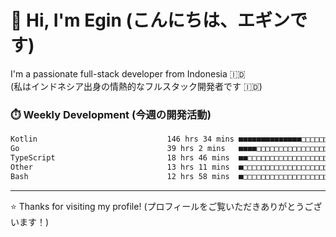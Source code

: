 # 👋 Hi, I'm Egin (こんにちは、エギンです)

I'm a passionate full-stack developer from Indonesia 🇮🇩  
(私はインドネシア出身の情熱的なフルスタック開発者です 🇮🇩)

### ⏱️ Weekly Development (今週の開発活動)

<!--START_SECTION:waka-->

```txt
Kotlin                             146 hrs 34 mins ■■■■■■■■■■■■■■□□□□□□□□□□□   54.73 %
Go                                 39 hrs 2 mins   ■■■■□□□□□□□□□□□□□□□□□□□□□   14.58 %
TypeScript                         18 hrs 46 mins  ■■□□□□□□□□□□□□□□□□□□□□□□□   07.01 %
Other                              13 hrs 11 mins  ■□□□□□□□□□□□□□□□□□□□□□□□□   04.93 %
Bash                               12 hrs 58 mins  ■□□□□□□□□□□□□□□□□□□□□□□□□   04.84 %
```

<!--END_SECTION:waka-->

---

⭐️ Thanks for visiting my profile! (プロフィールをご覧いただきありがとうございます！)


<!-- Security scan triggered at 2025-09-02 02:45:51 -->